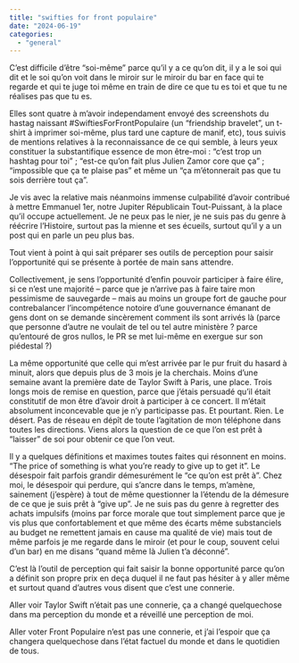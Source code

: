 ```yaml
---
title: "swifties for front populaire"
date: "2024-06-19"
categories: 
  - "general"
---
```


C’est difficile d’être “soi-même” parce qu’il y a ce qu’on dit, il y a le soi qui dit et le soi qu’on voit dans le miroir sur le miroir du bar en face qui te regarde et qui te juge toi même en train de dire ce que tu es toi et que tu ne réalises pas que tu es.

Elles sont quatre à m’avoir independament envoyé des screenshots du hastag naissant #SwiftiesForFrontPopulaire (un “friendship bravelet”, un t-shirt à imprimer soi-même, plus tard une capture de manif, etc), tous suivis de mentions relatives à la reconnaissance de ce qui semble, à leurs yeux constituer la substantifique essence de mon être-moi : “c’est trop un hashtag pour toi” ;  “est-ce qu’on fait plus Julien Zamor core que ça” ; “impossible que ça te plaise pas” et même un “ça m’étonnerait pas que tu sois derrière tout ça”.

Je vis avec la relative mais néanmoins immense culpabilité d’avoir contribué à mettre Emmanuel 1er, notre Jupiter Républicain Tout-Puissant, à la place qu’il occupe actuellement. Je ne peux pas le nier, je ne suis pas du genre à réécrire l’Histoire, surtout pas la mienne et ses écueils, surtout qu’il y a un post qui en parle un peu plus bas.

Tout vient à point à qui sait préparer ses outils de perception pour saisir l’opportunité qui se présente à portée de main sans attendre.

Collectivement, je sens l’opportunité d’enfin pouvoir participer à faire élire, si ce n’est une majorité – parce que je n’arrive pas à faire taire mon pessimisme de sauvegarde – mais au moins un groupe fort de gauche pour contrebalancer l’incompétence notoire d’une gouvernance émanant de gens dont on se demande sincèrement comment ils sont arrivés là (parce que personne d’autre ne voulait de tel ou tel autre ministère ? parce qu’entouré de gros nullos, le PR se met lui-même en exergue sur son piédestal ?)

La même opportunité que celle qui m’est arrivée par le pur fruit du hasard à minuit, alors que depuis plus de 3 mois je la cherchais. Moins d’une semaine avant la première date de Taylor Swift à Paris, une place. Trois longs mois de remise en question, parce que j’étais persuadé qu’il était constitutif de mon être d’avoir droit à participer à ce concert. Il m’était absolument inconcevable que je n’y participasse pas. Et pourtant. Rien. Le désert. Pas de réseau en dépît de toute l’agitation de mon téléphone dans toutes les directions. Viens alors la question de ce que l’on est prêt à “laisser” de soi pour obtenir ce que l’on veut.

Il y a quelques définitions et maximes toutes faites qui résonnent en moins. “The price of something is what you’re ready to give up to get it”. Le désespoir fait parfois grandir démesurément le “ce qu’on est prêt à”. Chez moi, le désespoir qui perdure, qui s’ancre dans le temps, m’amène, sainement (j’espère) à tout de même questionner la l’étendu de la démesure de ce que je suis prêt à “give up”. Je ne suis pas du genre à regretter des achats impulsifs (moins par force morale que tout simplement parce que je vis plus que confortablement et que même des écarts même substanciels au budget ne remettent jamais en cause ma qualité de vie) mais tout de même parfois je me regarde dans le miroir (et pour le coup, souvent celui d’un bar) en me disans “quand même là Julien t’a déconné”.

C’est là l’outil de perception qui fait saisir la bonne opportunité parce qu’on a définit son propre prix en deça duquel il ne faut pas hésiter à y aller même et surtout quand d’autres vous disent que c’est une connerie.

Aller voir Taylor Swift n’était pas une connerie, ça a changé quelquechose dans ma perception du monde et a réveillé une perception de moi.

Aller voter Front Populaire n’est pas une connerie, et j’ai l’espoir que ça changera quelquechose dans l’état factuel du monde et dans le quotidien de tous.